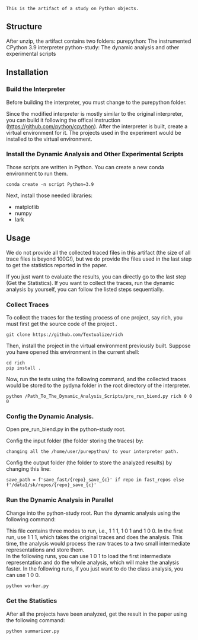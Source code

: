     This is the artifact of a study on Python objects. 

## Structure
After unzip, the artifact contains two folders: 
purepython: The instrumented CPython 3.9 interpreter
python-study: The dynamic analysis and other experimental scripts 


## Installation

### Build the Interpreter
Before building the interpreter, you must change to the purepython folder. 

Since the modified interpreter is mostly similar to the original interpreter, you can build it following the offical instruction (<https://github.com/python/cpython>). 
After the interpreter is built, create a virtual environment for it. The projects used in the experiment would be installed to the virtual environment. 

### Install the Dynamic Analysis and Other Experimental Scripts 

Those scripts are written in Python. 
You can create a new conda environment to run them. 
```
conda create -n script Python=3.9
```

Next, install those needed libraries: 
* matplotlib
* numpy
* lark

## Usage

We do not provide all the collected traced files in this artifact (the size of all trace files is beyond 100G!), but we do provide the files used in the last step to get the statistics reported in the paper. 

If you just want to evaluate the results, you can directly go to the last step (Get the Statistics). 
If you want to collect the traces, run the dynamic analysis by yourself, you can follow the listed steps sequentially. 

### Collect Traces
To collect the traces for the testing process of one project, say rich, you must first get the source code of the project . 
```
git clone https://github.com/Textualize/rich
```

Then, install the project in the virtual environment previously built. Suppose you have opened this environment in the current shell: 
```
cd rich
pip install .
```

Now, run the tests using the following command, and the collected traces would be stored to the pydyna folder in the root directory of the interpreter. 
```
python /Path_To_The_Dynamic_Analysis_Scripts/pre_run_biend.py rich 0 0 0
```

### Config the Dynamic Analysis. 
Open pre_run_biend.py in the python-study root. 

Config the input folder (the folder storing the traces) by:
```
changing all the /home/user/purepython/ to your interpreter path. 
```
Config the output folder (the folder to store the analyzed results) by changing this line: 
```
save_path = f'save_fast/{repo}_save_{c}' if repo in fast_repos else f'/data1/sk/repos/{repo}_save_{c}'
```
### Run the Dynamic Analysis in Parallel

Change into the python-study root. 
Run the dynamic analysis using the following command: 

This file contains three modes to run, i.e., 1 1 1, 1 0 1 and 1 0 0.
In the first run, use 1 1 1, which takes the original traces and does the analysis. This time, the analysis would process the raw traces to a two small intermediate representations and store them.  
In the following runs, you can use 1 0 1 to load the first intermediate representation and do the whole analysis, which will make the analysis faster. 
In the following runs, if you just want to do the class analysis, you can use 1 0 0.


```python
python worker.py
```

### Get the Statistics
After all the projects have been analyzed, get the result in the paper using the following command: 
```python
python summarizer.py
```

